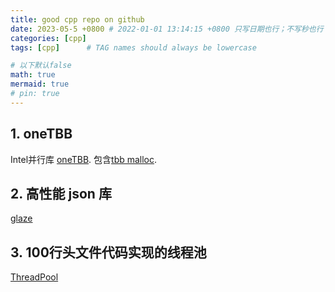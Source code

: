 ```yaml
---
title: good cpp repo on github
date: 2023-05-5 +0800 # 2022-01-01 13:14:15 +0800 只写日期也行；不写秒也行；这样也行 2022-03-09T00:55:42+08:00
categories: [cpp]
tags: [cpp]      # TAG names should always be lowercase

# 以下默认false
math: true
mermaid: true
# pin: true
---
```


## 1. oneTBB

Intel并行库 [oneTBB](https://github.com/oneapi-src/oneTBB).
包含[tbb malloc](https://github.com/oneapi-src/oneTBB/tree/master/src/tbbmalloc).

## 2. 高性能 json 库

[glaze](https://github.com/stephenberry/glaze)

## 3. 100行头文件代码实现的线程池

[ThreadPool](https://github.com/progschj/ThreadPool/tree/master)

